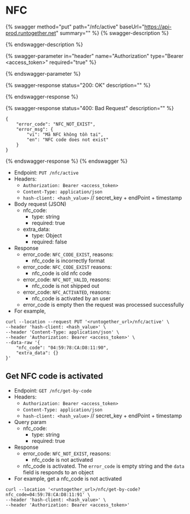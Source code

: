 # NFC

{% swagger method="put" path="/nfc/active" baseUrl="https://api-prod.runtogether.net" summary="" %}
{% swagger-description %}

{% endswagger-description %}

{% swagger-parameter in="header" name="Authorization" type="Bearer <access_token>" required="true" %}

{% endswagger-parameter %}

{% swagger-response status="200: OK" description="" %}

{% endswagger-response %}

{% swagger-response status="400: Bad Request" description="" %}
```
{
    "error_code": "NFC_NOT_EXIST",
    "error_msg": {
        "vi": "Mã NFC không tồn tại",
        "en": "NFC code does not exist"
    }
}
```
{% endswagger-response %}
{% endswagger %}

* Endpoint: `PUT /nfc/active`
* Headers:
  * `Authorization: Bearer <access_token>`
  * `Content-Type: application/json`
  * `hash-client: <hash_value>` // secret\_key + endPoint + timestamp
* Body request (JSON)
  * nfc\_code:
    * type: string
    * required: true
  * extra\_data:
    * type: Object
    * required: false
* Response
  * error\_code: `NFC_CODE_EXIST`, reasons:
    * nfc\_code is incorrectly format
  * error\_code: `NFC_CODE_EXIST` reasons:
    * nfc\_code is old nfc code
  * error\_code: `NFC_NOT_VALID`, reasons:
    * nfc\_code is not shipped out
  * error\_code: `NFC_ACTIVATED`, reasons:
    * nfc\_code is activated by an user
  * error\_code is empty then the request was processed successfully
* For example,

```shell
curl --location --request PUT '<runtogether_url>/nfc/active' \
--header 'hash-client: <hash_value>' \
--header 'Content-Type: application/json' \
--header 'Authorization: Bearer <access_token>' \
--data-raw '{
    "nfc_code": "04:59:78:CA:D8:11:90",
    "extra_data": {}
}'
```

## Get NFC code is activated

* Endpoint: `GET /nfc/get-by-code`
* Headers:
  * `Authorization: Bearer <access_token>`
  * `Content-Type: application/json`
  * `hash-client: <hash_value>` // secret\_key + endPoint + timestamp
* Query param
  * nfc\_code:
    * type: string
    * required: true
* Response
  * error\_code: `NFC_NOT_EXIST`, reasons:
    * nfc\_code is not activated
  * nfc\_code is activated. The `error_code` is empty string and the `data` field is responds to an object
* For example, get a nfc\_code is not activated

```shell
curl --location '<runtogether_url>/nfc/get-by-code?nfc_code=04:59:78:CA:D8:11:91' \
--header 'hash-client: <hash_value>' \
--header 'Authorization: Bearer <access_token>'
```
